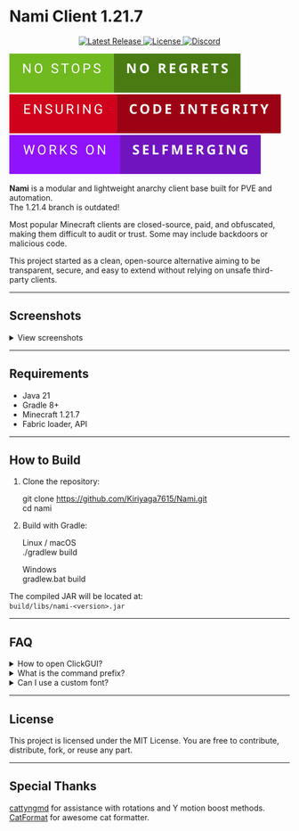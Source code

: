 # Nami Client 1.21.7

<p align="center">
  <a href="https://github.com/Kiriyaga7615/2bEssentials/releases">
    <img src="https://img.shields.io/github/v/release/Kiriyaga7615/2bEssentials?color=blue&label=Latest%20Release" alt="Latest Release" />
  </a>
  <a href="https://github.com/Kiriyaga7615/2bEssentials/blob/master/LICENSE">
    <img src="https://img.shields.io/github/license/Kiriyaga7615/2bEssentials?color=blue" alt="License" />
  </a>
  <a href="https://discord.gg/qy3eS42beW">
    <img src="https://img.shields.io/discord/your_discord_id_here?color=7289DA&label=Discord" alt="Discord" />
  </a>
</p>

![# badge](Assets/Readme/no-stops-no-regrets.svg)
![# badge](Assets/Readme/ensuring-code-integrity.svg)
![# badge](Assets/Readme/works-on-selfmerging.svg)


**Nami** is a modular and lightweight anarchy client base built for PVE and automation.  
The 1.21.4 branch is outdated!

Most popular Minecraft clients are closed-source, paid, and obfuscated, making them difficult to audit or trust. Some may include backdoors or malicious code.

This project started as a clean, open-source alternative aiming to be transparent, secure, and easy to extend without relying on unsafe third-party clients.

---

## Screenshots

<details>
<summary>View screenshots</summary>

<img width="1920" height="1080" alt="2025-07-25_16 23 39" src="https://github.com/user-attachments/assets/d20a1bd6-ead5-4328-9c9d-f9b29b7f5f4d" />

</details>

---

## Requirements

- Java 21  
- Gradle 8+  
- Minecraft 1.21.7  
- Fabric loader, API

---

## How to Build

1. Clone the repository:

    git clone https://github.com/Kiriyaga7615/Nami.git  
    cd nami

2. Build with Gradle:

    Linux / macOS  
    ./gradlew build

    Windows  
    gradlew.bat build

The compiled JAR will be located at:  
`build/libs/nami-<version>.jar`

---

## FAQ

<details>
<summary>How to open ClickGUI?</summary>

ClickGUI is not bound by default. Use the command:  
`-bind clickgui KEY`  
to bind it to your preferred key.

</details>

<details>
<summary>What is the command prefix?</summary>

The default command prefix is `-`.

</details>

<details>
<summary>Can I use a custom font?</summary>

Please use the Caxton mod instead of the built-in client font renderers.

</details>

---

## License

This project is licensed under the MIT License. You are free to contribute, distribute, fork, or reuse any part.

---

## Special Thanks

[cattyngmd](https://github.com/cattyngmd) for assistance with rotations and Y motion boost methods.
[CatFormat](https://github.com/cattyngmd/CatFormat) for awesome cat formatter.
